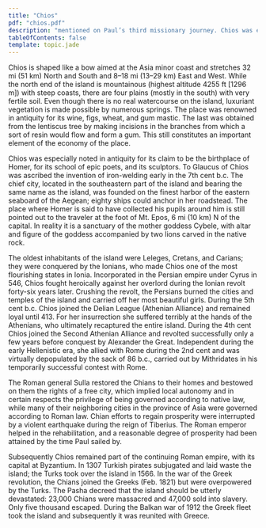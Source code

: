 ```yaml
---
title: "Chios"
pdf: "chios.pdf"
description: "mentioned on Paul’s third missionary journey. Chios was especially noted in antiquity for its claim to be the birthplace of Homer, for its school of epic poets, and its sculptors."
tableOfContents: false
template: topic.jade
---
```


Chios is shaped like a bow aimed at the Asia minor coast and stretches
32 mi (51 km) North and South and 8–18 mi (13–29 km) East and West.
While the north end of the island is mountainous (highest altitude 4255
ft [1296 m]) with steep coasts, there are four plains (mostly in the
south) with very fertile soil. Even though there is no real watercourse
on the island, luxuriant vegetation is made possible by numerous
springs. The place was renowned in antiquity for its wine, figs, wheat,
and gum mastic. The last was obtained from the lentiscus tree by making
incisions in the branches from which a sort of resin would flow and form
a gum. This still constitutes an important element of the economy of the
place.

Chios was especially noted in antiquity for its claim to be the
birthplace of Homer, for its school of epic poets, and its sculptors. To
Glaucus of Chios was ascribed the invention of iron-welding early in the
7th cent b.c. The chief city, located in the southeastern part of the
island and bearing the same name as the island, was founded on the
finest harbor of the eastern seaboard of the Aegean; eighty ships could
anchor in her roadstead. The place where Homer is said to have collected
his pupils around him is still pointed out to the traveler at the foot
of Mt. Epos, 6 mi (10 km) N of the capital. In reality it is a sanctuary
of the mother goddess Cybele, with altar and figure of the goddess
accompanied by two lions carved in the native rock.

The oldest inhabitants of the island were Leleges, Cretans, and Carians;
they were conquered by the Ionians, who made Chios one of the most
flourishing states in Ionia. Incorporated in the Persian empire under
Cyrus in 546, Chios fought heroically against her overlord during the
Ionian revolt forty-six years later. Crushing the revolt, the Persians
burned the cities and temples of the island and carried off her most
beautiful girls. During the 5th cent b.c. Chios joined the Delian League
(Athenian Alliance) and remained loyal until 413. For her insurrection
she suffered terribly at the hands of the Athenians, who ultimately
recaptured the entire island. During the 4th cent Chios joined the
Second Athenian Alliance and revolted successfully only a few years
before conquest by Alexander the Great. Independent during the early
Hellenistic era, she allied with Rome during the 2nd cent and was
virtually depopulated by the sack of 86 b.c., carried out by Mithridates
in his temporarily successful contest with Rome.

The Roman general Sulla restored the Chians to their homes and bestowed
on them the rights of a free city, which implied local autonomy and in
certain respects the privilege of being governed according to native
law, while many of their neighboring cities in the province of Asia were
governed according to Roman law. Chian efforts to regain prosperity were
interrupted by a violent earthquake during the reign of Tiberius. The
Roman emperor helped in the rehabilitation, and a reasonable degree of
prosperity had been attained by the time Paul sailed by.

Subsequently Chios remained part of the continuing Roman empire, with
its capital at Byzantium. In 1307 Turkish pirates subjugated and laid
waste the island; the Turks took over the island in 1566. In the war of
the Greek revolution, the Chians joined the Greeks (Feb. 1821) but were
overpowered by the Turks. The Pasha decreed that the island should be
utterly devastated: 23,000 Chians were massacred and 47,000 sold into
slavery. Only five thousand escaped. During the Balkan war of 1912 the
Greek fleet took the island and subsequently it was reunited with
Greece.

